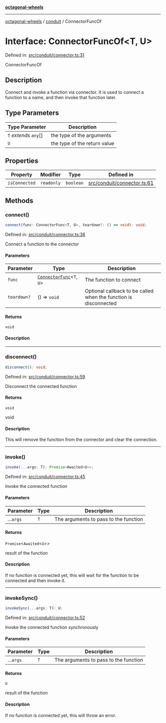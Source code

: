 [**octagonal-wheels**](../../../../README.md)

***

[octagonal-wheels](../../../../globals.md) / [conduit](../README.md) / ConnectorFuncOf

# Interface: ConnectorFuncOf\<T, U\>

Defined in: [src/conduit/connector.ts:31](https://github.com/vrtmrz/octagonal-wheels/blob/main/src/conduit/connector.ts#L31)

ConnectorFuncOf

## Description

Connect and invoke a function via connector.
It is used to connect a function to a name, and then invoke that function later.

## Type Parameters

| Type Parameter | Description |
| ------ | ------ |
| `T` *extends* `any`[] | the type of the arguments |
| `U` | the type of the return value |

## Properties

| Property | Modifier | Type | Defined in |
| ------ | ------ | ------ | ------ |
| <a id="isconnected"></a> `isConnected` | `readonly` | `boolean` | [src/conduit/connector.ts:61](https://github.com/vrtmrz/octagonal-wheels/blob/main/src/conduit/connector.ts#L61) |

## Methods

### connect()

```ts
connect(func: ConnectorFunc<T, U>, teardown?: () => void): void;
```

Defined in: [src/conduit/connector.ts:38](https://github.com/vrtmrz/octagonal-wheels/blob/main/src/conduit/connector.ts#L38)

Connect a function to the connector

#### Parameters

| Parameter | Type | Description |
| ------ | ------ | ------ |
| `func` | [`ConnectorFunc`](../type-aliases/ConnectorFunc.md)\<`T`, `U`\> | The function to connect |
| `teardown?` | () => `void` | Optional callback to be called when the function is disconnected |

#### Returns

`void`

#### Description

***

### disconnect()

```ts
disconnect(): void;
```

Defined in: [src/conduit/connector.ts:59](https://github.com/vrtmrz/octagonal-wheels/blob/main/src/conduit/connector.ts#L59)

Disconnect the connected function

#### Returns

`void`

void

#### Description

This will remove the function from the connector and clear the connection.

***

### invoke()

```ts
invoke(...args: T): Promise<Awaited<U>>;
```

Defined in: [src/conduit/connector.ts:45](https://github.com/vrtmrz/octagonal-wheels/blob/main/src/conduit/connector.ts#L45)

Invoke the connected function

#### Parameters

| Parameter | Type | Description |
| ------ | ------ | ------ |
| ...`args` | `T` | The arguments to pass to the function |

#### Returns

`Promise`\<`Awaited`\<`U`\>\>

result of the function

#### Description

If no function is connected yet, this will wait for the function to be connected and then invoke it.

***

### invokeSync()

```ts
invokeSync(...args: T): U;
```

Defined in: [src/conduit/connector.ts:52](https://github.com/vrtmrz/octagonal-wheels/blob/main/src/conduit/connector.ts#L52)

Invoke the connected function synchronously

#### Parameters

| Parameter | Type | Description |
| ------ | ------ | ------ |
| ...`args` | `T` | The arguments to pass to the function |

#### Returns

`U`

result of the function

#### Description

If no function is connected yet, this will throw an error.
